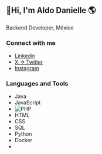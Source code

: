 ## 👋Hi, I'm Aldo Danielle 🌎

Backend Developer, México
<!--
**aldodanielle/aldodanielle** is a ✨ _special_ ✨ repository because its `README.md` (this file) appears on your GitHub profile.


Here are some ideas to get you started:

- 🔭 I’m currently working on ...
- 🌱 I’m currently learning ...
- 👯 I’m looking to collaborate on ...
- 🤔 I’m looking for help with ...
- 💬 Ask me about ...
- 📫 How to reach me: ...
- 😄 Pronouns: ...
- ⚡ Fun fact: ...
-->

<!-- Agregar imagenes --> 
### Connect with me
- [Linkedin](https://www.linkedin.com/in/aldodanielle/)
- [X -> Twitter]()
- [Instagram]()

<!-- Agregar imagenes --> 
### Languages and Tools
- Java
- JavaScript
- ![PHP](https://es.wikipedia.org/wiki/Archivo:PHP-logo.svg)
- HTML
- CSS
- SQL
- Python
- Docker
- 
